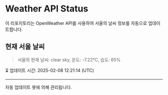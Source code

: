 
# Weather API Status

이 리포지토리는 OpenWeather API를 사용하여 서울의 날씨 정보를 자동으로 업데이트합니다.

## 현재 서울 날씨
> 서울의 현재 날씨: clear sky, 온도: -7.22°C, 습도: 65%

⏳ 업데이트 시간: 2025-02-08 12:21:14 (UTC)

---
자동 업데이트 봇에 의해 관리됩니다.
